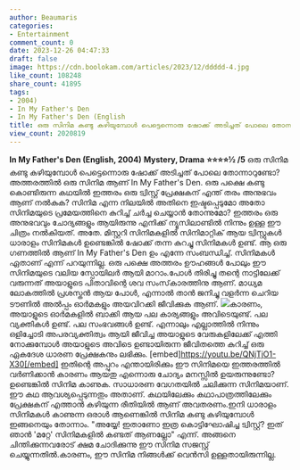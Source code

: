 ```yaml
---
author: Beaumaris
categories:
- Entertainment
comment_count: 0
date: 2023-12-26 04:47:33
draft: false
image: https://cdn.boolokam.com/articles/2023/12/ddddd-4.jpg
like_count: 108248
share_count: 41895
tags:
- 2004)
- In My Father's Den
- In My Father's Den (English
title: ഒരു സിനിമ കണ്ടു കഴിയുമ്പോൾ പെട്ടെന്നൊരു ഷോക്ക് അടിച്ചത് പോലെ തോന്നാറുണ്ടോ?
view_count: 2020819
---
```


**In My Father's Den (English, 2004)** **Mystery, Drama** **⭐️⭐️⭐️⭐️½ /5** ഒരു സിനിമ കണ്ടു കഴിയുമ്പോൾ പെട്ടെന്നൊരു ഷോക്ക് അടിച്ചത് പോലെ തോന്നാറുണ്ടോ? അത്തരത്തിൽ ഒരു സിനിമ ആണ്‌ In My Father's Den. ഒരു പക്ഷെ കണ്ടു കൊണ്ടിരുന്ന കഥയിൽ ഇത്തരം ഒരു ട്വിസ്റ്റ് പ്രേക്ഷകന് എന്ത് തരം അനുഭവം ആണ്‌ നൽകുക? സിനിമ എന്ന നിലയിൽ അതിനെ ഇഷ്ടപ്പെടുമോ അതോ സിനിമയുടെ പ്രമേയത്തിനെ കുറിച്ച് ചർച്ച ചെയ്യാൻ തോന്നുമോ? ഇത്തരം ഒരു അനുഭവവും ചോദ്യങ്ങളും ആയിരുന്നു എനിക്ക് ന്യൂസിലാണ്ടിൽ നിന്നും ഉള്ള ഈ ചിത്രം നൽകിയത്. അതേ. മിസ്റ്ററി സിനിമകളിൽ സിനിമാറ്റിക് ആയ ട്വിസ്റ്റുകൾ ധാരാളം സിനിമകൾ ഉണ്ടെങ്കിൽ ഷോക്ക് തന്ന കുറച്ചു സിനിമകൾ ഉണ്ട്. ആ ഒരു ഗണത്തിൽ ആണ്‌ In My Father's Den ഉം എന്നേ സംബന്ധിച്ച്. സിനിമകൾ ഏതാണ് എന്ന് പറയുന്നില്ല. ഒരു പക്ഷെ അത്തരം ഊഹങ്ങൾ പോലും ഈ സിനിമയുടെ വലിയ സ്പോയിലർ ആയി മാറാം.പോൾ തിരിച്ചു തന്റെ നാട്ടിലേക്ക് വരുന്നത് അയാളുടെ പിതാവിന്റെ ശവ സംസ്‌കാരത്തിനു ആണ്‌. മാധ്യമ ലോകത്തിൽ പ്രശസ്തൻ ആയ പോൾ, എന്നാൽ താൻ ജനിച്ചു വളർന്ന ചെറിയ ടൗണിൽ അൽപ്പം ഓർമകളും അയവിറക്കി ജീവിക്കുക ആണ്‌. ![](https://cdn.boolokam.com/articles/2023/12/ddddd-4.jpg)കാരണം, അയാളുടെ ഓർമകളിൽ ബാക്കി ആയ പല കാര്യങ്ങളും അവിടെയുണ്ട്. പല വ്യക്തികൾ ഉണ്ട്. പല സംഭവങ്ങൾ ഉണ്ട്. എന്നാലും എല്ലാത്തിൽ നിന്നും ഒളിച്ചോടി അപരവ്യക്തിത്വം ആയി ജീവിച്ച അയാളുടെ വേരുകളിലേക്ക് എത്തി നോക്കുമ്പോൾ അയാളുടെ അവിടെ ഉണ്ടായിരുന്ന ജീവിതത്തെ കുറിച്ച് ഒരു ഏകദേശ ധാരണ പ്രേക്ഷകനും ലഭിക്കും. [embed]https://youtu.be/QNjTjO1-X30[/embed] ഇതിന്റെ അപ്പുറം എന്തായിരിക്കും ഈ സിനിമയെ ഇത്തരത്തിൽ വർണിക്കാൻ കാരണം ആയതു എന്നൊരു ചോദ്യം മനസ്സിൽ ഉയരുന്നുണ്ടോ?ഉണ്ടെങ്കിൽ സിനിമ കാണുക. സാധാരണ വേഗതയിൽ ചലിക്കുന്ന സിനിമയാണ്. ഈ കഥ ആവശ്യപ്പെടുന്നതും അതാണ്‌. കഥയിലേക്കും കഥാപാത്രത്തിലേക്കും പ്രേക്ഷകന് എത്താൻ കഴിയുന്ന രീതിയിൽ ആണ്‌ അവതരണം.ഇനി ധാരാളം സിനിമകൾ കാണുന്ന ഒരാൾ ആണെങ്കിൽ സിനിമ കണ്ടു കഴിയുമ്പോൾ ഇങ്ങനെയും തോന്നാം. "അയ്യേ! ഇതാണോ ഇത്ര കൊട്ടിഘോഷിച്ച ട്വിസ്റ്റ്? ഇത് ഞാൻ 'മറ്റേ' സിനിമകളിൽ കണ്ടത് ആണല്ലോ" എന്ന്. അങ്ങനെ ചിന്തിക്കുന്നവരോട് ക്ഷമ ചോദിക്കുന്നു ഈ സിനിമ സജസ്റ്റ് ചെയ്യുന്നതിൽ.കാരണം, ഈ സിനിമ നിങ്ങൾക്ക് വെൻസി ഉള്ളതായിരുന്നില്ല.